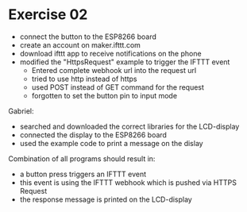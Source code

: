 # Exercise 02

- connect the button to the ESP8266 board
- create an account on maker.ifttt.com
- download ifttt app to receive notifications on the phone
- modified the "HttpsRequest" example to trigger the IFTTT event
	- Entered complete webhook url into the request url
	- tried to use http instead of https
	- used POST instead of GET command for the request
	- forgotten to set the button pin to input mode

Gabriel: 
- searched and downloaded the correct libraries for the LCD-display
- connected the display to the ESP8266 board
- used the example code to print a message on the dislay


Combination of all programs should result in:
- a button press triggers an IFTTT event
- this event is using the IFTTT webhook which is pushed via HTTPS Request
- the response message is printed on the LCD-display
